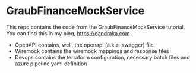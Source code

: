 # GraubFinanceMockService
This repo contains the code from the GraubFinanceMockService tutorial. You can find this in my blog, https://dandraka.com .

- OpenAPI contains, well, the openapi (a.k.a. swagger) file
- Wiremock contains the wiremock mappings and response files
- Devops contains the terraform configuration, necessary batch files and azure pipeline yaml definition
